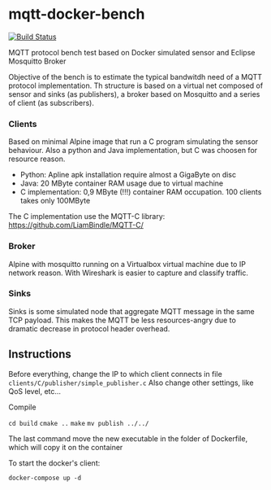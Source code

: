 # mqtt-docker-bench 
[![Build Status](https://travis-ci.org/simoberny/mqtt-docker-bench.svg?branch=master)](https://travis-ci.org/simoberny/mqtt-docker-bench)

MQTT protocol bench test based on Docker simulated sensor and Eclipse Mosquitto Broker

Objective of the bench is to estimate the typical bandwitdh need of a MQTT protocol implementation. 
Th structure is based on a virtual net composed of sensor and sinks (as publishers), a broker based on Mosquitto and a series of client (as subscribers).

### Clients
Based on minimal Alpine image that run a C program simulating the sensor behaviour. 
Also a python and Java implementation, but C was choosen for resource reason. 

- Python: Apline apk installation require almost a GigaByte on disc
- Java: 20 MByte container RAM usage due to virtual machine
- C implementation: 0,9 MByte (!!!) container RAM occupation. 100 clients takes only 100MByte

The C implementation use the MQTT-C library: https://github.com/LiamBindle/MQTT-C/

### Broker
Alpine with mosquitto running on a Virtualbox virtual machine due to IP network reason. With Wireshark is easier to capture and classify traffic.

### Sinks
Sinks is some simulated node that aggregate MQTT message in the same TCP payload. This makes the MQTT be less resources-angry due to dramatic decrease in protocol header overhead. 


## Instructions
Before everything, change the IP to which client connects in file ``clients/C/publisher/simple_publisher.c``
Also change other settings, like QoS level, etc...

Compile

``cd build``
``cmake ..``
``make``
``mv publish ../../`` 

The last command move the new executable in the folder of Dockerfile, which will copy it on the container

To start the docker's client: 

``docker-compose up -d``

